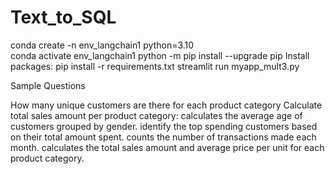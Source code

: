 # Text_to_SQL

conda create -n env_langchain1 python=3.10  
conda activate env_langchain1
python -m pip install --upgrade pip
Install packages:
pip install -r requirements.txt
streamlit run myapp_mult3.py

Sample Questions

How many unique customers are there for each product category
Calculate total sales amount per product category:
calculates the average age of customers grouped by gender.
identify the top spending customers based on their total amount spent.
counts the number of transactions made each month.
calculates the total sales amount and average price per unit for each product category.
